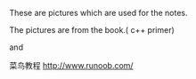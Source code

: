 These are pictures which are used for the notes.

The pictures are from the book.( c++ primer)

and

菜鸟教程
http://www.runoob.com/
